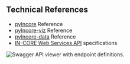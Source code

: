 ## Technical References

- <a href="../pyincore/" target="_blank">pyIncore</a> Reference
- <a href="../pyincore_viz/" target="_blank">pyIncore-viz</a> Reference
- <a href="../pyincore_data/" target="_blank">pyIncore-data</a> Reference
- <a href="../api/" target="_blank">IN-CORE Web Services API</a> specifications

![Swagger API viewer with endpoint definitions.](images/incore_swagger.jpg "Swagger API viewer with endpoint definitions.")